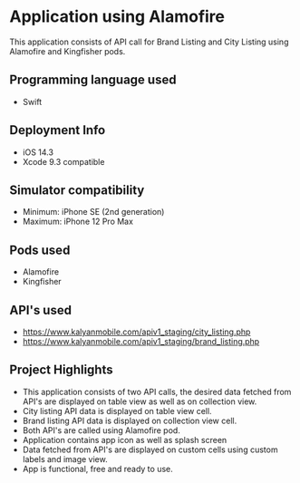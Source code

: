 # Application using Alamofire

This application consists of API call for Brand Listing and City Listing using Alamofire and Kingfisher pods.

## Programming language used
- Swift

## Deployment Info
- iOS 14.3
- Xcode 9.3 compatible

## Simulator compatibility
- Minimum: iPhone SE (2nd generation)
- Maximum: iPhone 12 Pro Max

## Pods used
- Alamofire
- Kingfisher

## API's used
- https://www.kalyanmobile.com/apiv1_staging/city_listing.php
- https://www.kalyanmobile.com/apiv1_staging/brand_listing.php

## Project Highlights
- This application consists of two API calls, the desired data fetched from API's are displayed on table view as well as on collection view.
- City listing API data is displayed on table view cell.
- Brand listing API data is displayed on collection view cell.
- Both API's are called using Alamofire pod.
- Application contains app icon as well as splash screen
- Data fetched from API's are displayed on custom cells using custom labels and image view.
- App is functional, free and ready to use.
